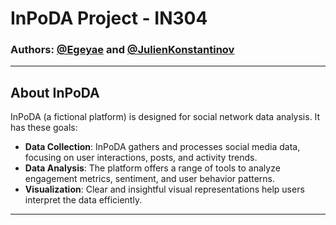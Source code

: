 # InPoDA Project - IN304

### Authors: [@Egeyae](https://github.com/Egeyae) and [@JulienKonstantinov](https://github.com/JulienKonstantinov)

---

## About InPoDA

InPoDA (a fictional platform) is designed for social network data analysis. It has these goals:

- **Data Collection**: InPoDA gathers and processes social media data, focusing on user interactions, posts, and activity trends.
- **Data Analysis**: The platform offers a range of tools to analyze engagement metrics, sentiment, and user behavior patterns.
- **Visualization**: Clear and insightful visual representations help users interpret the data efficiently.
  

---

